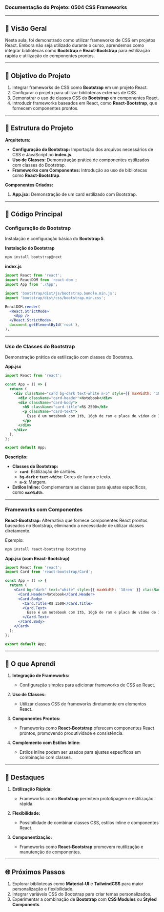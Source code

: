 ### Documentação do Projeto: **0504 CSS Frameworks**

---

## 📖 Visão Geral

Nesta aula, foi demonstrado como utilizar frameworks de CSS em projetos React. Embora não seja utilizado durante o curso, aprendemos como integrar bibliotecas como **Bootstrap** e **React-Bootstrap** para estilização rápida e utilização de componentes prontos.

---

## 🎯 Objetivo do Projeto

1. Integrar frameworks de CSS como **Bootstrap** em um projeto React.
2. Configurar o projeto para utilizar bibliotecas externas de CSS.
3. Demonstrar o uso de classes CSS do **Bootstrap** em componentes React.
4. Introduzir frameworks baseados em React, como **React-Bootstrap**, que fornecem componentes prontos.

---

## 📄 Estrutura do Projeto

**Arquitetura:**
- **Configuração do Bootstrap:** Importação dos arquivos necessários de CSS e JavaScript no **index.js**.
- **Uso de Classes:** Demonstração prática de componentes estilizados com classes do Bootstrap.
- **Frameworks com Componentes:** Introdução ao uso de bibliotecas como **React-Bootstrap**.

**Componentes Criados:**
1. **App.jsx:** Demonstração de um card estilizado com Bootstrap.

---

## 🔧 Código Principal

### **Configuração do Bootstrap**

Instalação e configuração básica do **Bootstrap 5**.

**Instalação do Bootstrap**

```bash
npm install bootstrap@next
```

**index.js**

```jsx
import React from 'react';
import ReactDOM from 'react-dom';
import App from './App';

import 'bootstrap/dist/js/bootstrap.bundle.min.js';
import 'bootstrap/dist/css/bootstrap.min.css';

ReactDOM.render(
  <React.StrictMode>
    <App />
  </React.StrictMode>,
  document.getElementById('root'),
);
```

---

### **Uso de Classes do Bootstrap**

Demonstração prática de estilização com classes do Bootstrap.

**App.jsx**

```jsx
import React from 'react';

const App = () => {
  return (
    <div className="card bg-dark text-white m-5" style={{ maxWidth: '18rem' }}>
      <div className="card-header">Notebook</div>
      <div className="card-body">
        <h5 className="card-title">R$ 2500</h5>
        <p className="card-text">
          Esse é um notebook com 1tb, 16gb de ram e placa de vídeo de 16gb.
        </p>
      </div>
    </div>
  );
};

export default App;
```

**Descrição:**
- **Classes do Bootstrap:**
  - **`card`**: Estilização de cartões.
  - **`bg-dark` e `text-white`**: Cores de fundo e texto.
  - **`m-5`**: Margem.
- **Estilos Inline:** Complementam as classes para ajustes específicos, como **`maxWidth`**.

---

### **Frameworks com Componentes**

**React-Bootstrap:** Alternativa que fornece componentes React prontos baseados no Bootstrap, eliminando a necessidade de utilizar classes diretamente.

Exemplo: 

```bash
npm install react-bootstrap bootstrap
```

**App.jsx (com React-Bootstrap)**

```jsx
import React from 'react';
import Card from 'react-bootstrap/Card';

const App = () => {
  return (
    <Card bg="dark" text="white" style={{ maxWidth: '18rem' }} className="m-5">
      <Card.Header>Notebook</Card.Header>
      <Card.Body>
        <Card.Title>R$ 2500</Card.Title>
        <Card.Text>
          Esse é um notebook com 1tb, 16gb de ram e placa de vídeo de 16gb.
        </Card.Text>
      </Card.Body>
    </Card>
  );
};

export default App;
```

---

## 🧠 O que Aprendi

1. **Integração de Frameworks:**
   - Configuração simples para adicionar frameworks de CSS ao React.

2. **Uso de Classes:**
   - Utilizar classes CSS de frameworks diretamente em elementos React.

3. **Componentes Prontos:**
   - Frameworks como **React-Bootstrap** oferecem componentes React prontos, promovendo produtividade e consistência.

4. **Complemento com Estilos Inline:**
   - Estilos inline podem ser usados para ajustes específicos em combinação com classes.

---

## 🌟 Destaques

1. **Estilização Rápida:**
   - Frameworks como **Bootstrap** permitem prototipagem e estilização rápida.

2. **Flexibilidade:**
   - Possibilidade de combinar classes CSS, estilos inline e componentes React.

3. **Componentização:**
   - Frameworks como **React-Bootstrap** promovem reutilização e manutenção de componentes.

---

## 🌐 Próximos Passos

1. Explorar bibliotecas como **Material-UI** e **TailwindCSS** para maior personalização e flexibilidade.
2. Integrar variáveis CSS do Bootstrap para criar temas personalizados.
3. Experimentar a combinação de **Bootstrap** com **CSS Modules** ou **Styled Components**.